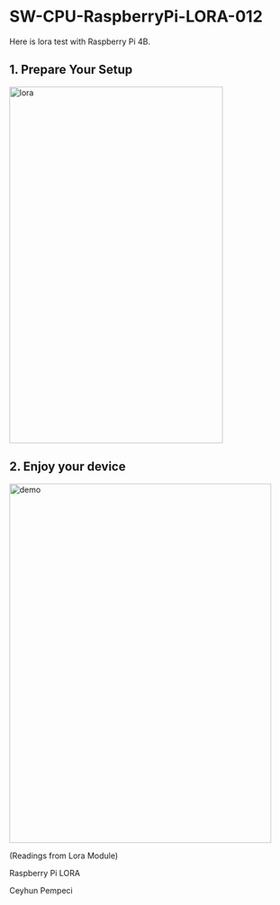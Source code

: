 # SW-CPU-RaspberryPi-LORA-012

Here is lora test with Raspberry Pi 4B.

## 1. Prepare Your Setup

<img width="379" height="634" alt="lora" src="https://github.com/user-attachments/assets/8ba2d8ad-23b1-4411-b6f9-829bd9250ea2" />

## 2. Enjoy your device

<img width="465" height="639" alt="demo" src="https://github.com/user-attachments/assets/a9aec888-896f-4488-9200-db2450986ed9" />

(Readings from Lora Module)

Raspberry Pi LORA

Ceyhun Pempeci
